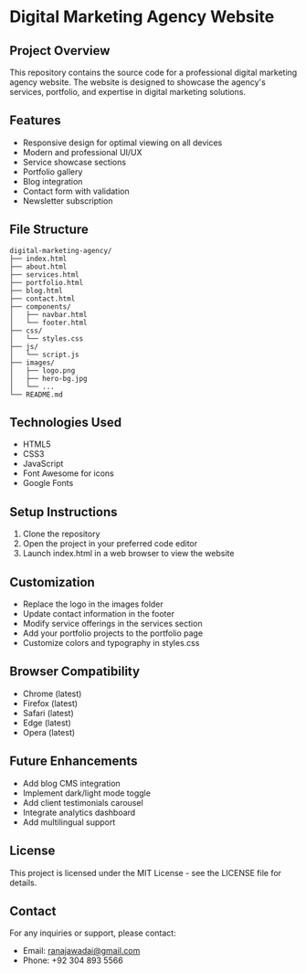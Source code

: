 # Digital Marketing Agency Website

## Project Overview
This repository contains the source code for a professional digital marketing agency website. The website is designed to showcase the agency's services, portfolio, and expertise in digital marketing solutions.

## Features
- Responsive design for optimal viewing on all devices
- Modern and professional UI/UX
- Service showcase sections
- Portfolio gallery
- Blog integration
- Contact form with validation
- Newsletter subscription

## File Structure
```
digital-marketing-agency/
├── index.html
├── about.html
├── services.html
├── portfolio.html
├── blog.html
├── contact.html
├── components/
│   ├── navbar.html
│   └── footer.html
├── css/
│   └── styles.css
├── js/
│   └── script.js
├── images/
│   ├── logo.png
│   ├── hero-bg.jpg
│   └── ...
└── README.md
```

## Technologies Used
- HTML5
- CSS3
- JavaScript
- Font Awesome for icons
- Google Fonts

## Setup Instructions
1. Clone the repository
2. Open the project in your preferred code editor
3. Launch index.html in a web browser to view the website

## Customization
- Replace the logo in the images folder
- Update contact information in the footer
- Modify service offerings in the services section
- Add your portfolio projects to the portfolio page
- Customize colors and typography in styles.css

## Browser Compatibility
- Chrome (latest)
- Firefox (latest)
- Safari (latest)
- Edge (latest)
- Opera (latest)

## Future Enhancements
- Add blog CMS integration
- Implement dark/light mode toggle
- Add client testimonials carousel
- Integrate analytics dashboard
- Add multilingual support

## License
This project is licensed under the MIT License - see the LICENSE file for details.

## Contact
For any inquiries or support, please contact:
- Email: ranajawadai@gmail.com
- Phone: +92 304 893 5566